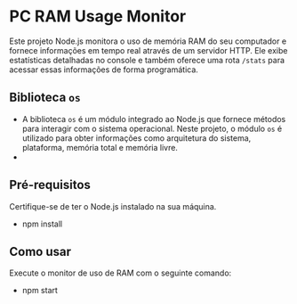 # PC RAM Usage Monitor

Este projeto Node.js monitora o uso de memória RAM do seu computador e fornece informações em tempo real através de um servidor HTTP. Ele exibe estatísticas detalhadas no console e também oferece uma rota `/stats` para acessar essas informações de forma programática.

## Biblioteca `os`
- A biblioteca `os` é um módulo integrado ao Node.js que fornece métodos para interagir com o sistema operacional. Neste projeto, o módulo `os` é utilizado para obter informações como arquitetura do sistema, plataforma, memória total e memória livre.
- 
## Pré-requisitos

Certifique-se de ter o Node.js instalado na sua máquina.
- npm install

## Como usar
Execute o monitor de uso de RAM com o seguinte comando:
- npm start
